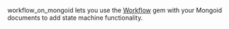 workflow_on_mongoid lets you use the [Workflow](http://github.com/geekq/workflow) gem with your Mongoid documents to add state machine functionality.
